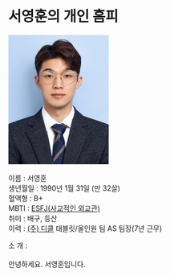 # 서영훈의 개인 홈피

<img src = "증명사진.jpg" width = "200">

이름 : 서영훈<br>
생년월일 : 1990년 1월 31일 (만 32살)<br>
혈액형 : B+<br>
MBTI : [ESFJ(사교적인 외교관)](https://namu.wiki/w/ESFJ)<br>
취미 : 배구, 등산 <br>
이력 : [(주) 디클](https://dicle.co.kr) 태블릿/올인원 팀 AS 팀장(7년 근무)<br>

소 개 : <br><br>안녕하세요. 서영훈입니다.<br>
